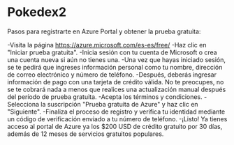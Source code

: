 # Pokedex2
 Pasos para registrarte en Azure Portal y obtener la prueba gratuita:

-Visita la página https://azure.microsoft.com/es-es/free/
-Haz clic en "Iniciar prueba gratuita".
-Inicia sesión con tu cuenta de Microsoft o crea una cuenta nueva si aún no tienes una.
-Una vez que hayas iniciado sesión, se te pedirá que ingreses información personal como tu nombre, dirección de correo electrónico y número de teléfono.
-Después, deberás ingresar información de pago con una tarjeta de crédito válida. No te preocupes, no se te cobrará nada a menos que realices una actualización manual después del período de prueba gratuita.
-Acepta los términos y condiciones.
-Selecciona la suscripción "Prueba gratuita de Azure" y haz clic en "Siguiente".
-Finaliza el proceso de registro y verifica tu identidad mediante un código de verificación enviado a tu número de teléfono.
-¡Listo! Ya tienes acceso al portal de Azure ya los $200 USD de crédito gratuito por 30 días, además de 12 meses de servicios gratuitos populares.
